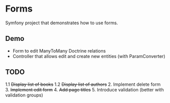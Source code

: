 Forms
=====

Symfony project that demonstrates how to use forms.

## Demo
+ Form to edit ManyToMany Doctrine relations
+ Controller that allows edit and create new entities (with ParamConverter)
 
## TODO
1.1 ~~Display list of books~~
1.2 ~~Display list of authors~~
2. Implement delete form
3. ~~Implement edit form~~
4. ~~Add page titles~~
5. Introduce validation (better with validation groups)

